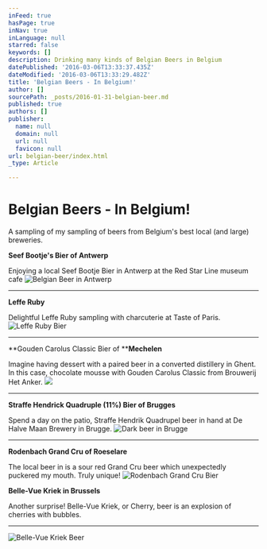 ```yaml
---
inFeed: true
hasPage: true
inNav: true
inLanguage: null
starred: false
keywords: []
description: Drinking many kinds of Belgian Beers in Belgium
datePublished: '2016-03-06T13:33:37.435Z'
dateModified: '2016-03-06T13:33:29.482Z'
title: 'Belgian Beers - In Belgium!'
author: []
sourcePath: _posts/2016-01-31-belgian-beer.md
published: true
authors: []
publisher:
  name: null
  domain: null
  url: null
  favicon: null
url: belgian-beer/index.html
_type: Article

---
```

# Belgian Beers - In Belgium!

A sampling of my sampling of beers from Belgium's best local (and large) breweries. 

**Seef Bootje's Bier of Antwerp**

Enjoying a local Seef Bootje Bier in Antwerp at the Red Star Line museum cafe
![Belgian Beer in Antwerp](https://s3-us-west-2.amazonaws.com/the-grid-img/p/3ea7bd587adf3aece1a20ad05d623590854b61b8.jpg)

****

**Leffe Ruby**

Delightful Leffe Ruby sampling with charcuterie at Taste of Paris.
![Leffe Ruby Bier](https://s3-us-west-2.amazonaws.com/the-grid-img/p/cf96440edd6ef2f72d8ddbfede65226997f6ca80.jpg)

****

**Gouden Carolus Classic Bier of ****Mechelen**

Imagine having dessert with a paired beer in a converted distillery in Ghent. In this case, chocolate mousse with Gouden Carolus Classic from Brouwerij Het Anker.
![](https://s3-us-west-2.amazonaws.com/the-grid-img/p/07f30e56c43adee1592a5841b38a4fda74e4edde.jpg)

****

**Straffe Hendrick Quadruple (11%) Bier of Brugges**

Spend a day on the patio, Straffe Hendrik Quadrupel beer in hand at De Halve Maan Brewery in Brugge.
![Dark beer in Brugge](https://s3-us-west-2.amazonaws.com/the-grid-img/p/bfe5f260841582c7db4c79d0c1f3ee597b0fa2f8.jpg)

****

**Rodenbach Grand Cru of Roeselare**

The local beer in is a sour red Grand Cru beer which unexpectedly puckered my mouth. Truly unique!
![Rodenbach Grand Cru Bier](https://s3-us-west-2.amazonaws.com/the-grid-img/p/4f01228cf07d27fdcdbdcc9d0d27853f2e0ca39b.jpg)

**Belle-Vue Kriek in Brussels**

Another surprise! Belle-Vue Kriek, or Cherry, beer is an explosion of cherries with bubbles. 

****
![Belle-Vue Kriek Beer](https://s3-us-west-2.amazonaws.com/the-grid-img/p/04059c491eb71ca3c07a3790dde80fc19a9e854f.jpg)